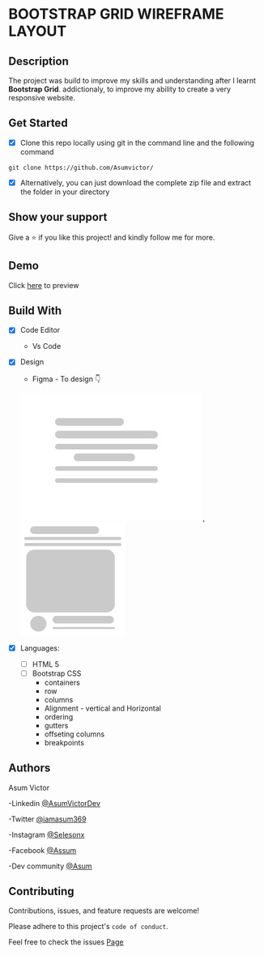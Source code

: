 
# BOOTSTRAP GRID WIREFRAME LAYOUT 

## Description
 The project was build to improve my skills and understanding after I learnt **Bootstrap Grid**.
 addictionaly, to improve my ability to create a very responsive website. 


## Get Started 

- [x] Clone this repo locally using git in the command line and the following command

```
git clone https://github.com/Asumvictor/
```
- [x] Alternatively, you can just download the complete zip file and extract the folder in your directory



## Show your support

Give a ⭐️ if you like this project! and kindly follow me for more.
## Demo

Click [here](https://asumvictor.github.io/Bootstrap-grid-wireframe/) to preview 


## Build With

- [x] Code Editor
  - Vs Code
- [x] Design
    - Figma - To design 👇
    
    ![text](images/text.PNG) ,![card](images/card.PNG)
- [x] Languages:
   - [ ] HTML 5 
  - [ ] Bootstrap CSS 
      - containers
      - row
      - columns
      - Alignment - vertical and Horizontal 
      -  ordering
      - gutters
      - offseting columns
      - breakpoints


## Authors
 Asum Victor

-Linkedin [@AsumVictorDev](https://www.linkedin.com/in/victorasumdev)

-Twitter [@iamasum369](https://www.instagram.com/selesonx/)

-Instagram [@Selesonx](https://www.instagram.com/selesonx/)

-Facebook [@Assum](https://www.instagram.com/selesonx/)

-Dev community [@Asum](https://www.instagram.com/selesonx/)

## Contributing

Contributions, issues, and feature requests are welcome!

Please adhere to this project's `code of conduct`.

Feel free to check the issues [Page](..)

